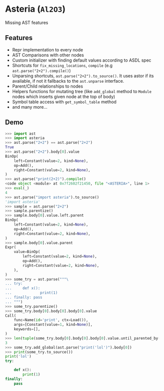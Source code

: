 # Asteria (`Al2O3`)
Missing AST features

## Features
- Repr implementation to every node
- AST Comparisons with other nodes
- Custom initializer with finding default values according to ASDL spec
- Shortcuts for `fix_missing_locations`, `compile` (e.g `ast.parse("2+2").compile()`)
- Unparsing shortcuts, `ast.parse("2+2").to_source()`. It uses astor if its available, if not it fallbacks to the `ast.unparse` interface.
- Parent/Child relationships to nodes
- Helpers functions for mutating tree (like `add_global` method to `Module` nodes which inserts given node at the top of body)
- Symbol table access with `get_symbol_table` method
- and many more...

## Demo
```py
>>> import ast
>>> import asteria
>>> ast.parse("2+2") == ast.parse("2+2")
True
>>> ast.parse("2+2").body[0].value
BinOp(
    left=Constant(value=2, kind=None),
    op=Add(),
    right=Constant(value=2, kind=None),
)
>>> ast.parse("print(2+2)").compile()
<code object <module> at 0x7f2602f21450, file "<ASTERIA>", line 1>
>>> eval(_)
4
>>> ast.parse("import asteria").to_source()
'import asteria'
>>> sample = ast.parse("2+2")
>>> sample.parentize()
>>> sample.body[0].value.left.parent
BinOp(
    left=Constant(value=2, kind=None),
    op=Add(),
    right=Constant(value=2, kind=None),
)
>>> sample.body[0].value.parent
Expr(
    value=BinOp(
        left=Constant(value=2, kind=None),
        op=Add(),
        right=Constant(value=2, kind=None),
    ),
)
>>> some_try = ast.parse("""\
... try:                
...     def x():        
...             print(1)
... finally: pass       
... """)
>>> some_try.parentize()
>>> some_try.body[0].body[0].body[0].value
Call(
    func=Name(id='print', ctx=Load()),
    args=[Constant(value=1, kind=None)],
    keywords=[],
)
>>> len(tuple(some_try.body[0].body[0].body[0].value.until_parented_by(ast.Try)))
3
>>> some_try.add_global(ast.parse("print('lol')").body[0])
>>> print(some_try.to_source())
print('lol')
try:

    def x():
        print(1)
finally:
    pass
```
